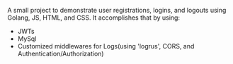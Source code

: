 A small project to demonstrate user registrations, logins, and logouts using Golang, JS, HTML, and CSS. It accomplishes that by using:

- JWTs
- MySql
- Customized middlewares for Logs(using 'logrus', CORS, and Authentication/Authorization)
